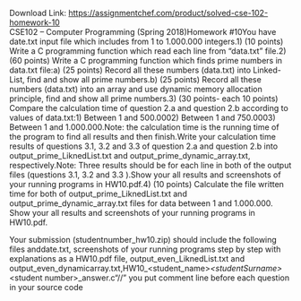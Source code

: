 Download Link: https://assignmentchef.com/product/solved-cse-102-homework-10
<br>
CSE102 – Computer Programming (Spring 2018)Homework #10You have date.txt input file which includes from 1 to 1.000.000 integers.1) (10 points) Write a C programming function which read each line from “data.txt” file.2) (60 points) Write a C programming function which finds prime numbers in data.txt file:a) (25 points) Record all these numbers (data.txt) into Linked-List, find and show all prime numbers.b) (25 points) Record all these numbers (data.txt) into an array and use dynamic memory allocation principle, find and show all prime numbers.3) (30 points- each 10 points) Compare the calculation time of question 2.a and question 2.b according to values of data.txt:1) Between 1 and 500.0002) Between 1 and 750.0003) Between 1 and 1.000.000.Note: the calculation time is the running time of the program to find all results and then finish.Write your calculation time results of questions 3.1, 3.2 and 3.3 of question 2.a and question 2.b into output_prime_LiknedList.txt and output_prime_dynamic_array.txt, respectively.Note: Three results should be for each line in both of the output files (questions 3.1, 3.2 and 3.3 ).Show your all results and screenshots of your running programs in HW10.pdf.4) (10 points) Calculate the file written time for both of output_prime_LiknedList.txt and output_prime_dynamic_array.txt files for data between 1 and 1.000.000. Show your all results and screenshots of your running programs in HW10.pdf.

Your submission (studentnumber_hw10.zip) should include the following files anddate.txt, screenshots of your running programs step by step with explanations as a HW10.pdf file, output_even_LiknedList.txt and output_even_dynamicarray.txt,HW10_&lt;student_name&gt;_&lt;studentSurname&gt;_&lt;student number&gt;_answer.c“//” you put comment line before each question in your source code